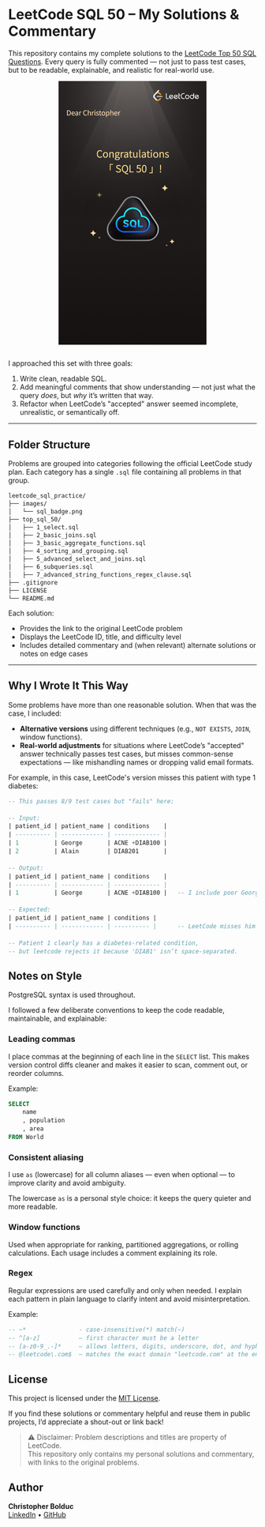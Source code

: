 # LeetCode SQL 50 – My Solutions & Commentary

This repository contains my complete solutions to the [LeetCode Top 50 SQL Questions](https://leetcode.com/studyplan/top-sql-50). Every query is fully commented — not just to pass test cases, but to be readable, explainable, and realistic for real-world use.


<div align="center">
  <img src="/images/sql_badge.png" alt="SQL Badge" width="300" style="margin-bottom: 12px;">
</div>

I approached this set with three goals:

1. Write clean, readable SQL.
2. Add meaningful comments that show understanding — not just what the query *does*, but *why* it’s written that way.
3. Refactor when LeetCode’s "accepted" answer seemed incomplete, unrealistic, or semantically off.

---
## Folder Structure

Problems are grouped into categories following the official LeetCode study plan. Each category has a single `.sql` file containing all problems in that group.

```
leetcode_sql_practice/
├── images/
│   └── sql_badge.png
├── top_sql_50/
│   ├── 1_select.sql
│   ├── 2_basic_joins.sql
│   ├── 3_basic_aggregate_functions.sql
│   ├── 4_sorting_and_grouping.sql
│   ├── 5_advanced_select_and_joins.sql
│   ├── 6_subqueries.sql
│   ├── 7_advanced_string_functions_regex_clause.sql
├── .gitignore
├── LICENSE
└── README.md      
```

Each solution:
- Provides the link to the original LeetCode problem
- Displays the LeetCode ID, title, and difficulty level
- Includes detailed commentary and (when relevant) alternate solutions or notes on edge cases

---

## Why I Wrote It This Way

Some problems have more than one reasonable solution. When that was the case, I included:

- **Alternative versions** using different techniques (e.g., `NOT EXISTS`, `JOIN`, window functions).
- **Real-world adjustments** for situations where LeetCode’s "accepted" answer technically passes test cases, but misses common-sense expectations — like mishandling names or dropping valid email formats.

For example, in this case, LeetCode's version misses this patient with type 1 diabetes:

```sql
-- This passes 8/9 test cases but "fails" here:

-- Input:
| patient_id | patient_name | conditions    |
| ---------- | ------------ | ------------- |
| 1          | George       | ACNE +DIAB100 |
| 2          | Alain        | DIAB201       |

-- Output:
| patient_id | patient_name | conditions    |
| ---------- | ------------ | ------------- |
| 1          | George       | ACNE +DIAB100 |   -- I include poor George

-- Expected:
| patient_id | patient_name | conditions |
| ---------- | ------------ | ---------- |      -- LeetCode misses him

-- Patient 1 clearly has a diabetes-related condition,
-- but leetcode rejects it because 'DIAB1' isn’t space-separated.
```
## Notes on Style

PostgreSQL syntax is used throughout.

I followed a few deliberate conventions to keep the code readable, maintainable, and explainable:

### Leading commas

I place commas at the beginning of each line in the `SELECT` list. This makes version control diffs cleaner and makes it easier to scan, comment out, or reorder columns.

Example:
```sql
SELECT
    name
    , population
    , area
FROM World
```
### Consistent aliasing

I use `as` (lowercase) for all column aliases — even when optional — to improve clarity and avoid ambiguity.

The lowercase `as` is a personal style choice: it keeps the query quieter and more readable.

### Window functions
Used when appropriate for ranking, partitioned aggregations, or rolling calculations. Each usage includes a comment explaining its role.

### Regex
Regular expressions are used carefully and only when needed. I explain each pattern in plain language to clarify intent and avoid misinterpretation.

Example:
```sql
-- ~*               - case-insensitive(*) match(~)
-- ^[a-z]           — first character must be a letter
-- [a-z0-9_.-]*     — allows letters, digits, underscore, dot, and hyphen after the first character
-- @leetcode\.com$  — matches the exact domain "leetcode.com" at the end of the string

```
## License

This project is licensed under the [MIT License](LICENSE).

If you find these solutions or commentary helpful and reuse them in public projects, I’d appreciate a shout-out or link back!
> ⚠️ Disclaimer: Problem descriptions and titles are property of LeetCode.  
> This repository only contains my personal solutions and commentary, with links to the original problems.

## Author

**Christopher Bolduc**  
[LinkedIn](https://www.linkedin.com/in/christopher-david-bolduc/) • [GitHub](https://github.com/christopherbolduc)
